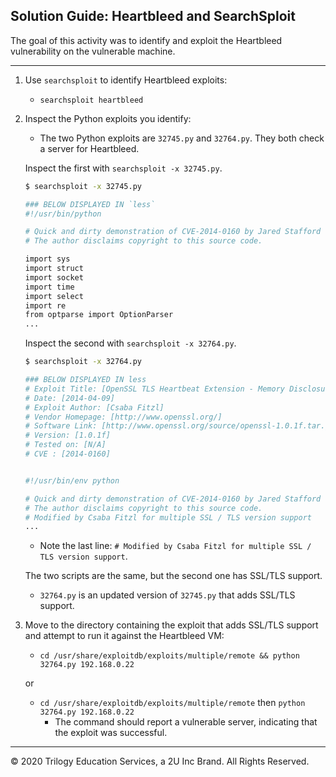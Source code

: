 ## Solution Guide: Heartbleed and SearchSploit

The goal of this activity was to identify and exploit the Heartbleed vulnerability on the vulnerable machine.

---

1. Use `searchsploit` to identify Heartbleed exploits:

   - `searchsploit heartbleed`

2. Inspect the Python exploits you identify:

   - The two Python exploits are `32745.py` and `32764.py`. They both check a server for Heartbleed. 
  
  
    Inspect the first with `searchsploit -x 32745.py`.

      ```bash
      $ searchsploit -x 32745.py

      ### BELOW DISPLAYED IN `less`
      #!/usr/bin/python

      # Quick and dirty demonstration of CVE-2014-0160 by Jared Stafford (jspenguin@jspenguin.org)
      # The author disclaims copyright to this source code.

      import sys
      import struct
      import socket
      import time
      import select
      import re
      from optparse import OptionParser
      ...
      ```

    Inspect the second with `searchsploit -x 32764.py`.


      ```bash
      $ searchsploit -x 32764.py

      ### BELOW DISPLAYED IN less
      # Exploit Title: [OpenSSL TLS Heartbeat Extension - Memory Disclosure - Multiple SSL/TLS versions]
      # Date: [2014-04-09]
      # Exploit Author: [Csaba Fitzl]
      # Vendor Homepage: [http://www.openssl.org/]
      # Software Link: [http://www.openssl.org/source/openssl-1.0.1f.tar.gz]
      # Version: [1.0.1f]
      # Tested on: [N/A]
      # CVE : [2014-0160]


      #!/usr/bin/env python

      # Quick and dirty demonstration of CVE-2014-0160 by Jared Stafford (jspenguin@jspenguin.org)
      # The author disclaims copyright to this source code.
      # Modified by Csaba Fitzl for multiple SSL / TLS version support
      ...
      ```

   - Note the last line: `# Modified by Csaba Fitzl for multiple SSL / TLS version support`. 
  
   The two scripts are the same, but the second one has SSL/TLS support.
  
   - `32764.py` is an updated version of `32745.py` that adds SSL/TLS support.

3. Move to the directory containing the exploit that adds SSL/TLS support and attempt to run it against the Heartbleed VM:
   - `cd /usr/share/exploitdb/exploits/multiple/remote && python 32764.py 192.168.0.22`
   
   or

   - `cd /usr/share/exploitdb/exploits/multiple/remote` then `python 32764.py 192.168.0.22`
      -  The command should report a vulnerable server, indicating that the exploit was successful.

---
&copy; 2020 Trilogy Education Services, a 2U Inc Brand.   All Rights Reserved.
